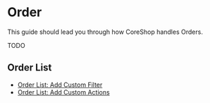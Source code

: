 # Order

This guide should lead you through how CoreShop handles Orders.

TODO

## Order List

- [Order List: Add Custom Filter](./14_Backend_Management/01_OrderList_Filter.md)
- [Order List: Add Custom Actions](./14_Backend_Management/02_OrderList_Action.md)